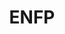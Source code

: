 ---
title: ENFP
crosslinks:
- youtubefactsbot
- alotabot
- youtubot
- u_imguralbumbot
- infj
- ADHD
- xkcd
- aww
- intj
- unixtime_bot
- INTP
- MensLib
- infp
- WritingPrompts
- istp
- AskReddit
- entp
- nightmare
- toastme
- wholesomememes
---